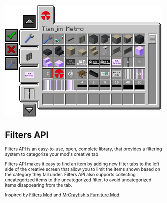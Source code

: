 <img src="showcase.png" width="500px" alt="showcase">

# Filters API

Filters API is an easy-to-use, open, complete library, that provides a filtering system to categorize your mod's creative tab.

Filters API makes it easy to find an item by adding new filter tabs to the left side of the creative screen that allow you to limit the items shown based on the category they fall under. Filters API also supports collecting uncategorized items to the uncategorized filter, to avoid uncategorized items disappearing from the tab.

Inspired by [Filters Mod](https://github.com/MrCrayfish/Filters) and [MrCrayfish's Furniture Mod](https://github.com/MrCrayfish/MrCrayfishFurnitureMod).